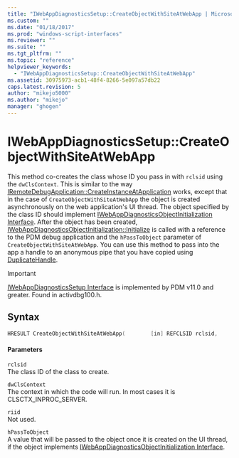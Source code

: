 ```yaml
---
title: "IWebAppDiagnosticsSetup::CreateObjectWithSiteAtWebApp | Microsoft Docs"
ms.custom: ""
ms.date: "01/18/2017"
ms.prod: "windows-script-interfaces"
ms.reviewer: ""
ms.suite: ""
ms.tgt_pltfrm: ""
ms.topic: "reference"
helpviewer_keywords: 
  - "IWebAppDiagnosticsSetup::CreateObjectWithSiteAtWebApp"
ms.assetid: 30975973-acb1-48f4-8266-5e097a57db22
caps.latest.revision: 5
author: "mikejo5000"
ms.author: "mikejo"
manager: "ghogen"
---
```

# IWebAppDiagnosticsSetup::CreateObjectWithSiteAtWebApp
This method co-creates the class whose ID you pass in with `rclsid` using the `dwClsContext`. This is similar to the way [IRemoteDebugApplication::CreateInstanceAtApplication](../../winscript/reference/iremotedebugapplication-createinstanceatapplication.md) works, except that in the case of `CreateObjectWithSiteAtWebApp` the object is created asynchronously on the web application's UI thread. The object specified by the class ID should implement [IWebAppDiagnosticsObjectInitialization Interface](../../winscript/reference/iwebappdiagnosticsobjectinitialization-interface.md). After the object has been created, [IWebAppDiagnosticsObjectInitialization::Initialize](../../winscript/reference/iwebappdiagnosticsobjectinitialization-initialize.md) is called with a reference to the PDM debug application and the `hPassToObject` parameter of `CreateObjectWithSiteAtWebApp`. You can use this method to pass into the app a handle to an anonymous pipe that you have copied using [DuplicateHandle](http://go.microsoft.com/fwlink/?LinkId=232450).  
  
> [!IMPORTANT]
>  [IWebAppDiagnosticsSetup Interface](../../winscript/reference/iwebappdiagnosticssetup-interface.md) is implemented by PDM v11.0 and greater. Found in activdbg100.h.  
  
## Syntax  
  
```cpp  
HRESULT CreateObjectWithSiteAtWebApp(        [in] REFCLSID rclsid,         [in] DWORD dwClsContext,         [in] REFIID riid,         [in] DWORD_PTR hPassToObject        );  
```  
  
#### Parameters  
 `rclsid`  
 The class ID of the class to create.  
  
 `dwClsContext`  
 The context in which the code will run. In most cases it is CLSCTX_INPROC_SERVER.  
  
 `riid`  
 Not used.  
  
 `hPassToObject`  
 A value that will be passed to the object once it is created on the UI thread, if the object implements [IWebAppDiagnosticsObjectInitialization Interface](../../winscript/reference/iwebappdiagnosticsobjectinitialization-interface.md).